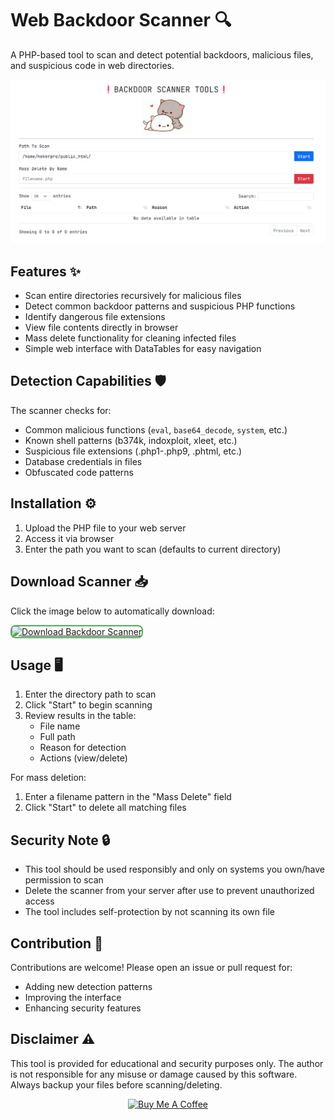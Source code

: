 # Web Backdoor Scanner 🔍

A PHP-based tool to scan and detect potential backdoors, malicious files, and suspicious code in web directories.

![Demo](scanss.png)

## Features ✨

- Scan entire directories recursively for malicious files
- Detect common backdoor patterns and suspicious PHP functions
- Identify dangerous file extensions
- View file contents directly in browser
- Mass delete functionality for cleaning infected files
- Simple web interface with DataTables for easy navigation

## Detection Capabilities 🛡️

The scanner checks for:
- Common malicious functions (`eval`, `base64_decode`, `system`, etc.)
- Known shell patterns (b374k, indoxploit, xleet, etc.)
- Suspicious file extensions (.php1-.php9, .phtml, etc.)
- Database credentials in files
- Obfuscated code patterns

## Installation ⚙️

1. Upload the PHP file to your web server
2. Access it via browser
3. Enter the path you want to scan (defaults to current directory)

## Download Scanner 📥
Click the image below to automatically download:

<a href="https://raw.githubusercontent.com/JawaTengahXploit1337/Backdoor-Scanner/main/scan.php" download="backdoor_scanner.php">
  <img src="https://jawatengahxploit1337.github.io/foto/downloadbutton.png" 
       alt="Download Backdoor Scanner"
       style="width:300px; height:auto; cursor:pointer; border:2px solid #4CAF50; border-radius:8px;">
</a>

## Usage 🖥️

1. Enter the directory path to scan
2. Click "Start" to begin scanning
3. Review results in the table:
   - File name
   - Full path
   - Reason for detection
   - Actions (view/delete)

For mass deletion:
1. Enter a filename pattern in the "Mass Delete" field
2. Click "Start" to delete all matching files

## Security Note 🔒

- This tool should be used responsibly and only on systems you own/have permission to scan
- Delete the scanner from your server after use to prevent unauthorized access
- The tool includes self-protection by not scanning its own file

## Contribution 🤝

Contributions are welcome! Please open an issue or pull request for:
- Adding new detection patterns
- Improving the interface
- Enhancing security features

## Disclaimer ⚠️

This tool is provided for educational and security purposes only. The author is not responsible for any misuse or damage caused by this software. Always backup your files before scanning/deleting.

<p align="center">
    <a href="https://www.buymeacoffee.com/asmarahancur"><img alt="Buy Me A Coffee" title="☕️" src="https://jawatengahxploit1337.github.io/foto/buycoffe.png" width=200px></a>
</p>
